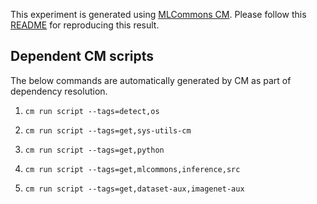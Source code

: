 This experiment is generated using [MLCommons CM](https://github.com/mlcommons/ck). Please follow this [README](../../../../code/mobilenet-v1-precision_float-1.0-224/README.md) for reproducing this result.


## Dependent CM scripts 

The below commands are automatically generated by CM as part of dependency resolution.


1.  `cm run script --tags=detect,os`


2.  `cm run script --tags=get,sys-utils-cm`


3.  `cm run script --tags=get,python`


4.  `cm run script --tags=get,mlcommons,inference,src`


5.  `cm run script --tags=get,dataset-aux,imagenet-aux`

